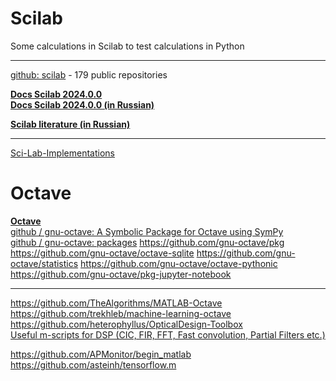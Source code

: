 # Scilab           
Some calculations in Scilab to test calculations in Python            
- - -       
[github: scilab](https://github.com/topics/scilab) -  179 public repositories                

**[Docs Scilab 2024.0.0](https://help.scilab.org)**                   
**[Docs Scilab 2024.0.0 (in Russian)](https://help.scilab.org/docs/2024.0.0/ru_RU/index.html)**              

**[Scilab literature (in Russian)](https://vk.com/wall-204728626_42)**          
- - -
[Sci-Lab-Implementations](https://github.com/jatinmandav/Sci-Lab-Implementations)
      
# Octave         
**[Octave](https://github.com/gnu-octave)**          
[github / gnu-octave: A Symbolic Package for Octave using SymPy](https://github.com/gnu-octave/symbolic)            
[github / gnu-octave: packages](https://github.com/gnu-octave/packages)
https://github.com/gnu-octave/pkg
https://github.com/gnu-octave/octave-sqlite
https://github.com/gnu-octave/statistics
https://github.com/gnu-octave/octave-pythonic
https://github.com/gnu-octave/pkg-jupyter-notebook
- - -           
https://github.com/TheAlgorithms/MATLAB-Octave              
https://github.com/trekhleb/machine-learning-octave               
https://github.com/heterophyllus/OpticalDesign-Toolbox           
[Useful m-scripts for DSP (CIC, FIR, FFT, Fast convolution, Partial Filters etc.)](https://github.com/hukenovs/math)      

https://github.com/APMonitor/begin_matlab           
https://github.com/asteinh/tensorflow.m     

